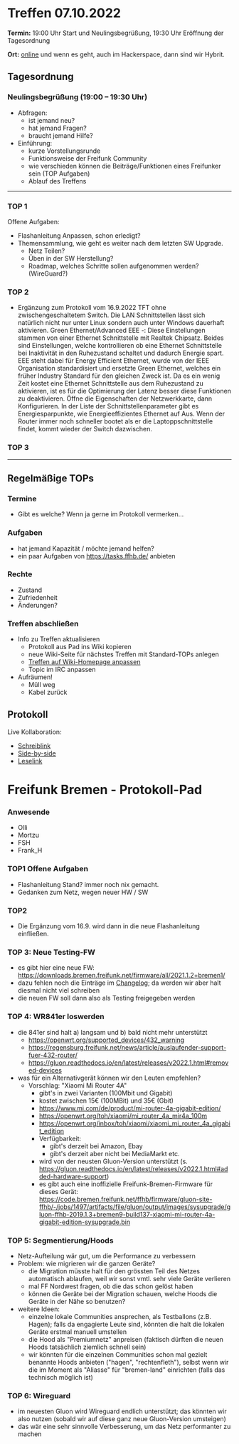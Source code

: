 # Treffen 07.10.2022

**Termin:** 19:00 Uhr Start und Neulingsbegrüßung, 19:30 Uhr Eröffnung der Tagesordnung

**Ort:** [online](https://bremen.freifunk.net/to/videokonf) und wenn es geht, auch im Hackerspace, dann sind wir Hybrit.

## Tagesordnung
### Neulingsbegrüßung (19:00 – 19:30 Uhr)

- Abfragen:
    - ist jemand neu?
    - hat jemand Fragen?
    - braucht jemand Hilfe?
- Einführung:
    - kurze Vorstellungsrunde
    - Funktionsweise der Freifunk Community
    - wie verschieden können die Beiträge/Funktionen eines Freifunker sein (TOP Aufgaben)
    - Ablauf des Treffens

---
### TOP 1

Offene Aufgaben:
- Flashanleitung Anpassen, schon erledigt?
- Themensammlung, wie geht es weiter nach dem letzten SW Upgrade.
    - Netz Teilen?
    - Üben in der SW Herstellung?
    - Roadmap, welches Schritte sollen aufgenommen werden? (WireGuard?)

### TOP 2

- Ergänzung zum Protokoll vom 16.9.2022 TFT ohne zwischengeschaltetem Switch.
Die LAN Schnittstellen lässt sich natürlich nicht nur unter Linux sondern auch unter Windows dauerhaft aktivieren. 
Green Ethernet/Advanced EEE -: Diese Einstellungen stammen von einer Ethernet Schnittstelle mit Realtek Chipsatz. Beides sind Einstellungen, welche kontrollieren ob eine Ethernet Schnittstelle bei Inaktivität in den Ruhezustand schaltet und dadurch Energie spart. EEE steht dabei für Energy Efficient Ethernet, wurde von der IEEE Organisation standardisiert und ersetzte Green Ethernet, welches ein früher Industry Standard für den gleichen Zweck ist. Da es ein wenig Zeit kostet eine Ethernet Schnittstelle aus dem Ruhezustand zu aktivieren, ist es für die Optimierung der Latenz besser diese Funktionen zu deaktivieren. Öffne die Eigenschaften der Netzwerkkarte, dann Konfigurieren. In der Liste der Schnittstellenparameter gibt es Energiesparpunkte, wie Energieeffizientes Ethernet auf Aus.
Wenn der Router immer noch schneller bootet als er die Laptoppschnittstelle findet, kommt wieder der Switch dazwischen.
    

### TOP 3


---
## Regelmäßige TOPs

### Termine

- Gibt es welche? Wenn ja gerne im Protokoll vermerken...

### Aufgaben

- hat jemand Kapazität / möchte jemand helfen?
- ein paar Aufgaben von https://tasks.ffhb.de/ anbieten

### Rechte

- Zustand
- Zufriedenheit
- Änderungen?

### Treffen abschließen

- Info zu Treffen aktualisieren
  - Protokoll aus Pad ins Wiki kopieren
  - neue Wiki-Seite für nächstes Treffen mit Standard-TOPs anlegen
  - [Treffen auf Wiki-Homepage anpassen](https://wiki.bremen.freifunk.net/Home)
  - Topic im IRC anpassen
- Aufräumen!
  - Müll weg
  - Kabel zurück

## Protokoll

Live Kollaboration:

* [Schreiblink](https://hackmd.io/AwDgnA7ATArKC0BGGBjAzPALAUzSeARgYgGzxQAmEFFwiKBEKAhkA===?edit)
* [Side-by-side](https://hackmd.io/AwDgnA7ATArKC0BGGBjAzPALAUzSeARgYgGzxQAmEFFwiKBEKAhkA===?both)
* [Leselink](https://hackmd.io/AwDgnA7ATArKC0BGGBjAzPALAUzSeARgYgGzxQAmEFFwiKBEKAhkA===?view)

# Freifunk Bremen - Protokoll-Pad

### Anwesende
- Olli
- Mortzu
- FSH
- Frank_H


### TOP1 Offene Aufgaben
- Flashanleitung Stand? immer noch nix gemacht.
- Gedanken zum Netz, wegen neuer HW / SW

### TOP2
- Die Ergänzung vom 16.9. wird dann in die neue Flashanleitung einfließen.

### TOP 3: Neue Testing-FW
- es gibt hier eine neue FW: https://downloads.bremen.freifunk.net/firmware/all/2021.1.2+bremen1/
- dazu fehlen noch die Einträge im [Changelog](/Firmware/Changelog); da werden wir aber halt diesmal nicht viel schreiben
- die neuen FW soll dann also als Testing freigegeben werden


### TOP 4: WR841er loswerden
- die 841er sind halt a) langsam und b) bald nicht mehr unterstützt
    - https://openwrt.org/supported_devices/432_warning
    - https://regensburg.freifunk.net/news/article/auslaufender-support-fuer-432-router/
    - https://gluon.readthedocs.io/en/latest/releases/v2022.1.html#removed-devices
- was für ein Alternativgerät können wir den Leuten empfehlen?
    - Vorschlag: "Xiaomi Mi Router 4A"
        - gibt's in zwei Varianten (100Mbit und Gigabit)
        - kostet zwischen 15€ (100MBit) und 35€ (Gbit)
        - https://www.mi.com/de/product/mi-router-4a-gigabit-edition/
        - https://openwrt.org/toh/xiaomi/mi_router_4a_mir4a_100m
        - https://openwrt.org/inbox/toh/xiaomi/xiaomi_mi_router_4a_gigabit_edition
        - Verfügbarkeit:
            - gibt's derzeit bei Amazon, Ebay
            - gibt's derzeit aber nicht bei MediaMarkt etc.
        - wird von der neusten Gluon-Version unterstützt (s. https://gluon.readthedocs.io/en/latest/releases/v2022.1.html#added-hardware-support)
        - es gibt auch eine inoffizielle Freifunk-Bremen-Firmware für dieses Gerät: https://code.bremen.freifunk.net/ffhb/firmware/gluon-site-ffhb/-/jobs/1497/artifacts/file/gluon/output/images/sysupgrade/gluon-ffhb-2019.1.3+bremen9-build137-xiaomi-mi-router-4a-gigabit-edition-sysupgrade.bin


### TOP 5: Segmentierung/Hoods
- Netz-Aufteilung wär gut, um die Performance zu verbessern
- Problem: wie migrieren wir die ganzen Geräte?
    - die Migration müsste halt für den grössten Teil des Netzes automatisch ablaufen, weil wir sonst vmtl. sehr viele Geräte verlieren
    - mal FF Nordwest fragen, ob die das schon gelöst haben
    - können die Geräte bei der Migration schauen, welche Hoods die Geräte in der Nähe so benutzen?
- weitere Ideen:
    - einzelne lokale Communities ansprechen, als Testballons (z.B. Hagen); falls da engagierte Leute sind, könnten die halt die lokalen Geräte erstmal manuell umstellen
    - die Hood als "Premiumnetz" anpreisen (faktisch dürften die neuen Hoods tatsächlich ziemlich schnell sein)
    - wir könnten für die einzelnen Communities schon mal gezielt benannte Hoods anbieten ("hagen", "rechtenfleth"), selbst wenn wir die im Moment als "Aliasse" für "bremen-land" einrichten (falls das technisch möglich ist)


### TOP 6: Wireguard
- im neuesten Gluon wird Wireguard endlich unterstützt; das könnten wir also nutzen (sobald wir auf diese ganz neue Gluon-Version umsteigen)
- das wär eine sehr sinnvolle Verbesserung, um das Netz performanter zu machen
